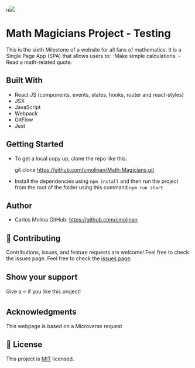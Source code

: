 n![](https://img.shields.io/badge/Microverse-blueviolet)

# Math Magicians Project - Testing

This is the sixth Milestone of a website for all fans of mathematics. 
It is a Single Page App (SPA) that allows users to:
    -Make simple calculations.
    -Read a math-related quote.

## Built With

- React JS (components, events, states, hooks, router and react-styles)
- JSX
- JavaScript
- Webpack
- GitFlow
- Jest
  
## Getting Started

- To get a local copy up, clone the repo like this: 

  git clone https://github.com/cmolinan/Math-Magicians.git

- Install the dependencies using `npm install` and then run the project from the root of the folder using this command `npm run start`

## Author
- Carlos Molina
  GitHub: https://github.com/cmolinan

## 🤝 Contributing

Contributions, issues, and feature requests are welcome!
Feel free to check the issues page.
Feel free to check the [issues page](../../issues/).

## Show your support

Give a ⭐️ if you like this project!

## Acknowledgments 

This webpage is based on a Microverse request


## 📝 License

This project is [MIT](./MIT.md) licensed.

 